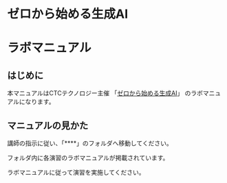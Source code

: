 # ゼロから始める生成AI

# ラボマニュアル

## はじめに

本マニュアルはCTCテクノロジー主催 「[ゼロから始める生成AI](https://www.school.ctc-g.co.jp/course/LT101.html)」 のラボマニュアルになります。

## マニュアルの見かた

講師の指示に従い、「****」のフォルダへ移動してください。

フォルダ内に各演習のラボマニュアルが掲載されています。

ラボマニュアルに従って演習を実施してください。
